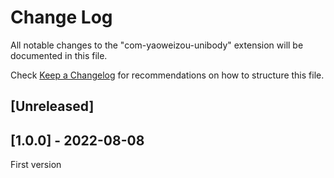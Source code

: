 # Change Log

All notable changes to the "com-yaoweizou-unibody" extension will be documented in this file.

Check [Keep a Changelog](http://keepachangelog.com/) for recommendations on how to structure this file.

## [Unreleased]

## [1.0.0] - 2022-08-08

First version